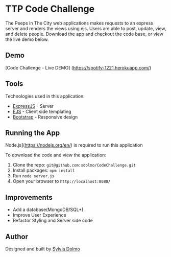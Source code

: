 # TTP Code Challenge

The Peeps in The City web applications makes requests to an express server and renders the views using ejs. Users are able to post, update, view, and delete people. Download the app and checkout the code base, or view the live demo below.

## Demo

[Code Challenge - Live DEMO] (https://spotify-1221.herokuapp.com/)

## Tools

Technologies used in this application:
* [ExpressJS](http://expressjs.com/) - Server
* [EJS](http://ejs.co/) - Client side templating
* [Bootstrap](http://getbootstrap.com/) - Responsive design

## Running the App

Node.js](https://nodejs.org/en/) is required to run this application

To download the code and view the application:

1. Clone the repo: `git@github.com:sdolmo/CodeChallenge.git`
2. Install packages: `npm install`
3. Run `node server.js`
4. Open your browser to `http://localhost:8080/`

## Improvements

* Add a database(MongoDB/SQL*)
* Improve User Experience
* Refactor Styling and Server side code

## Author

Designed and built by [Sylvia Dolmo](https://twitter.com/SylviaDolmo)
